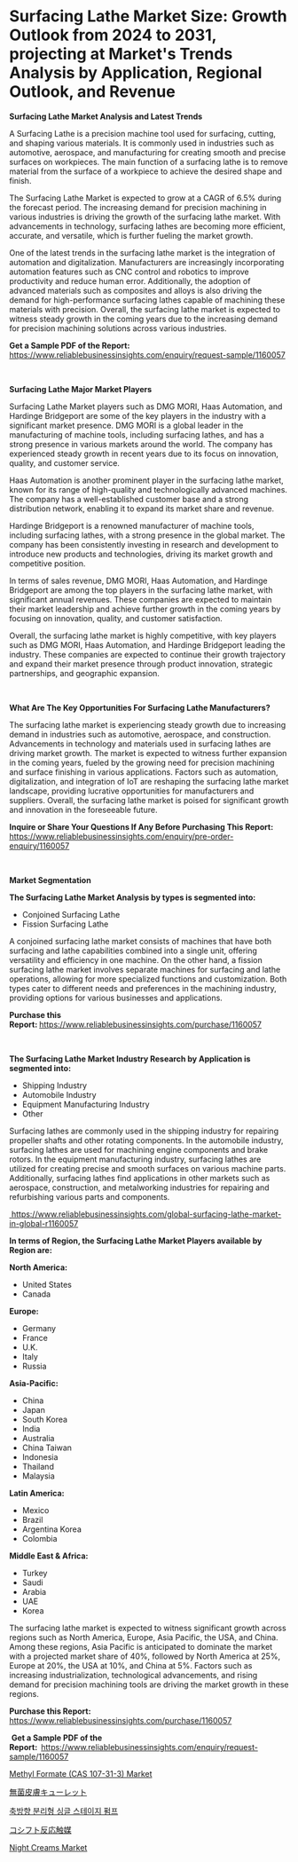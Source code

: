 <p><h1>Surfacing Lathe Market Size: Growth Outlook from 2024 to 2031, projecting at Market's Trends Analysis by Application, Regional Outlook, and Revenue</h1></p><p><strong>Surfacing Lathe Market Analysis and Latest Trends</strong></p>
<p><p>A Surfacing Lathe is a precision machine tool used for surfacing, cutting, and shaping various materials. It is commonly used in industries such as automotive, aerospace, and manufacturing for creating smooth and precise surfaces on workpieces. The main function of a surfacing lathe is to remove material from the surface of a workpiece to achieve the desired shape and finish.</p><p>The Surfacing Lathe Market is expected to grow at a CAGR of 6.5% during the forecast period. The increasing demand for precision machining in various industries is driving the growth of the surfacing lathe market. With advancements in technology, surfacing lathes are becoming more efficient, accurate, and versatile, which is further fueling the market growth.</p><p>One of the latest trends in the surfacing lathe market is the integration of automation and digitalization. Manufacturers are increasingly incorporating automation features such as CNC control and robotics to improve productivity and reduce human error. Additionally, the adoption of advanced materials such as composites and alloys is also driving the demand for high-performance surfacing lathes capable of machining these materials with precision. Overall, the surfacing lathe market is expected to witness steady growth in the coming years due to the increasing demand for precision machining solutions across various industries.</p></p>
<p><strong>Get a Sample PDF of the Report:&nbsp;</strong> <a href="https://www.reliablebusinessinsights.com/enquiry/request-sample/1160057">https://www.reliablebusinessinsights.com/enquiry/request-sample/1160057</a></p>
<p>&nbsp;</p>
<p><strong>Surfacing Lathe Major Market Players</strong></p>
<p><p>Surfacing Lathe Market players such as DMG MORI, Haas Automation, and Hardinge Bridgeport are some of the key players in the industry with a significant market presence. DMG MORI is a global leader in the manufacturing of machine tools, including surfacing lathes, and has a strong presence in various markets around the world. The company has experienced steady growth in recent years due to its focus on innovation, quality, and customer service.</p><p>Haas Automation is another prominent player in the surfacing lathe market, known for its range of high-quality and technologically advanced machines. The company has a well-established customer base and a strong distribution network, enabling it to expand its market share and revenue.</p><p>Hardinge Bridgeport is a renowned manufacturer of machine tools, including surfacing lathes, with a strong presence in the global market. The company has been consistently investing in research and development to introduce new products and technologies, driving its market growth and competitive position.</p><p>In terms of sales revenue, DMG MORI, Haas Automation, and Hardinge Bridgeport are among the top players in the surfacing lathe market, with significant annual revenues. These companies are expected to maintain their market leadership and achieve further growth in the coming years by focusing on innovation, quality, and customer satisfaction.</p><p>Overall, the surfacing lathe market is highly competitive, with key players such as DMG MORI, Haas Automation, and Hardinge Bridgeport leading the industry. These companies are expected to continue their growth trajectory and expand their market presence through product innovation, strategic partnerships, and geographic expansion.</p></p>
<p>&nbsp;</p>
<p><strong>What Are The Key Opportunities For Surfacing Lathe Manufacturers?</strong></p>
<p><p>The surfacing lathe market is experiencing steady growth due to increasing demand in industries such as automotive, aerospace, and construction. Advancements in technology and materials used in surfacing lathes are driving market growth. The market is expected to witness further expansion in the coming years, fueled by the growing need for precision machining and surface finishing in various applications. Factors such as automation, digitalization, and integration of IoT are reshaping the surfacing lathe market landscape, providing lucrative opportunities for manufacturers and suppliers. Overall, the surfacing lathe market is poised for significant growth and innovation in the foreseeable future.</p></p>
<p><strong>Inquire or Share Your Questions If Any Before Purchasing This Report:</strong> <a href="https://www.reliablebusinessinsights.com/enquiry/pre-order-enquiry/1160057">https://www.reliablebusinessinsights.com/enquiry/pre-order-enquiry/1160057</a></p>
<p>&nbsp;</p>
<p><strong>Market Segmentation</strong></p>
<p><strong>The Surfacing Lathe Market Analysis by types is segmented into:</strong></p>
<p><ul><li>Conjoined Surfacing Lathe</li><li>Fission Surfacing Lathe</li></ul></p>
<p><p>A conjoined surfacing lathe market consists of machines that have both surfacing and lathe capabilities combined into a single unit, offering versatility and efficiency in one machine. On the other hand, a fission surfacing lathe market involves separate machines for surfacing and lathe operations, allowing for more specialized functions and customization. Both types cater to different needs and preferences in the machining industry, providing options for various businesses and applications.</p></p>
<p><strong>Purchase this Report:&nbsp;</strong><a href="https://www.reliablebusinessinsights.com/purchase/1160057">https://www.reliablebusinessinsights.com/purchase/1160057</a></p>
<p>&nbsp;</p>
<p><strong>The Surfacing Lathe Market Industry Research by Application is segmented into:</strong></p>
<p><ul><li>Shipping Industry</li><li>Automobile Industry</li><li>Equipment Manufacturing Industry</li><li>Other</li></ul></p>
<p><p>Surfacing lathes are commonly used in the shipping industry for repairing propeller shafts and other rotating components. In the automobile industry, surfacing lathes are used for machining engine components and brake rotors. In the equipment manufacturing industry, surfacing lathes are utilized for creating precise and smooth surfaces on various machine parts. Additionally, surfacing lathes find applications in other markets such as aerospace, construction, and metalworking industries for repairing and refurbishing various parts and components.</p></p>
<p><a href="https://www.reliablebusinessinsights.com/global-surfacing-lathe-market-in-global-r1160057">&nbsp;https://www.reliablebusinessinsights.com/global-surfacing-lathe-market-in-global-r1160057</a></p>
<p><strong>In terms of Region, the Surfacing Lathe Market Players available by Region are:</strong></p>
<p>
    <p> <strong> North America: </strong>
        <ul>
            <li>United States</li>
            <li>Canada</li>
        </ul>
        </p> 
    <p> <strong> Europe: </strong>
        <ul>
            <li>Germany</li>
            <li>France</li>
            <li>U.K.</li>
            <li>Italy</li>
            <li>Russia</li>
        </ul>
        </p> 
    <p> <strong> Asia-Pacific: </strong>
        <ul>
            <li>China</li>
            <li>Japan</li>
            <li>South Korea</li>
            <li>India</li>
            <li>Australia</li>
            <li>China Taiwan</li>
            <li>Indonesia</li>
            <li>Thailand</li>
            <li>Malaysia</li>
        </ul>
        </p> 
    <p> <strong> Latin America: </strong>
        <ul>
            <li>Mexico</li>
            <li>Brazil</li>
            <li>Argentina Korea</li>
            <li>Colombia</li>
        </ul>
        </p> 
    <p> <strong> Middle East & Africa: </strong>
        <ul>
            <li>Turkey</li>
            <li>Saudi</li>
            <li>Arabia</li>
            <li>UAE</li>
            <li>Korea</li>
        </ul>
    </p>
    </p>
<p><p>The surfacing lathe market is expected to witness significant growth across regions such as North America, Europe, Asia Pacific, the USA, and China. Among these regions, Asia Pacific is anticipated to dominate the market with a projected market share of 40%, followed by North America at 25%, Europe at 20%, the USA at 10%, and China at 5%. Factors such as increasing industrialization, technological advancements, and rising demand for precision machining tools are driving the market growth in these regions.</p></p>
<p><strong>Purchase this Report: </strong><a href="https://www.reliablebusinessinsights.com/purchase/1160057">https://www.reliablebusinessinsights.com/purchase/1160057</a></p>
<p>&nbsp;<strong>Get a Sample PDF of the Report:&nbsp;&nbsp;</strong><a href="https://www.reliablebusinessinsights.com/enquiry/request-sample/1160057">https://www.reliablebusinessinsights.com/enquiry/request-sample/1160057</a></p>
<p><strong></strong></p>
<p><p><a href="https://github.com/RosemarieLeffler2023/Market-Research-Report-List-1/blob/main/methyl-formate-cas-107-31-3-market.md">Methyl Formate (CAS 107-31-3) Market</a></p><p><a href="https://medium.com/@abdielkilback/2024%E5%B9%B4%E3%81%8B%E3%82%892031%E5%B9%B4%E3%81%BE%E3%81%A7%E3%81%AE%E6%9C%9F%E9%96%93%E3%81%AE%E7%84%A1%E8%8F%8C%E7%9A%AE%E8%86%9A%E3%82%AF%E3%83%AC%E3%83%83%E3%83%88%E5%B8%82%E5%A0%B4%E5%88%86%E6%9E%90%E3%81%A8%E3%82%B5%E3%82%A4%E3%82%BA%E4%BA%88%E6%B8%AC-83514b254156">無菌皮膚キューレット</a></p><p><a href="https://medium.com/@felipegrrady654556/%EC%B6%95-%EB%B0%A9%ED%96%A5-%EB%B6%84%ED%95%A0-%EB%8B%A8%EC%9D%BC-%EB%8B%A8%EA%B3%84-%ED%8E%8C%ED%94%84-%EC%8B%9C%EC%9E%A5-2031%EB%85%84%EA%B9%8C%EC%A7%80%EC%9D%98-%ED%8A%B8%EB%A0%8C%EB%93%9C-%EC%98%88%EC%B8%A1-%EB%B0%8F-%EA%B2%BD%EC%9F%81-%EB%B6%84%EC%84%9D-78bc0bb3f33d">축방향 분리형 싱글 스테이지 펌프</a></p><p><a href="https://github.com/GregorioOKeefe2023/Market-Research-Report-List-1/blob/main/757451388685.md">コシフト反応触媒</a></p><p><a href="https://github.com/nancykennedykellievqfqt2/Market-Research-Report-List-2/blob/main/night-creams-market.md">Night Creams Market</a></p></p>